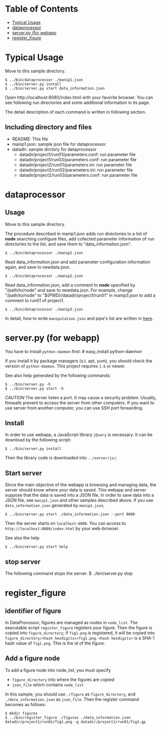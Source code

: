 Table of Contents
===============

- [Typical Usage](#typical-usage)
- [dataprocessor](#dataprocessor)
- [server.py (for webapp](#serverpy-for-webapp)
- [register_figure](#register_figure)


Typical Usage
================
Move to this sample directory.

    $ ../bin/dataprocessor ./manip1.json
    $ ../bin/server.py install
    $ ../bin/server.py start data_information.json

Open http://localhost:8080/index.html with your favorite browser.
You can see following run directories and some additional information in its page.


The detail description of each command is written in following section.


Including directory and files
--------------

- README: This file
- manip1.json: sample json file for dataprocessor
- datadir: sample dirctory for dataprocessor
  - datadir/project1/run01/parameters.conf: run parameter file
  - datadir/project1/run03/parameters.conf: run parameter file
  - datadir/project2/run01/parameters.ini: run parameter file
  - datadir/project2/run02/parameters.ini: run parameter file
  - datadir/project2/run03/parameters.conf: run parameter file


dataprocessor
============

Usage
-----
Move to this sample directory.

The procedure described in manip1.json adds run directories to
a list of **node** searching configure files,
add collected parameter information of run directories to the list,
and save them to "data\_information.json".

    $ ../bin/dataprocessor ./manip1.json

Read data\_information.json and add parameter configuration information again,
and save to newdata.json.

    $ ../bin/dataprocessor ./manip2.json

Read data\_information.json, add a comment to **node**
specified by "/path/to/node" and save to newdata.json.
For example, change "/path/to/node" to "${PWD}/datadir/project1/run01"
in manip3.json to add a comment to run01 of project1.

    $ ../bin/dataprocessor ./manip3.json

In detail, how to write `manipulation.json` and pipe's list are written in [here](../doc/pipes.md).

server.py (for webapp)
==========

You have to install `python-daemon` first:
    # easy_install python-daemon

If you install it by package managers (s.t. apt, yum),
you should check the version of `python-daemon`.
This project requires `1.6` or newer.

See also help generated by the following commands:

    $ ../bin/server.py -h
    $ ../bin/server.py start -h

*CAUTION*
The server listen a port.
It may cause a security problem.
Usually, firewalls prevent to access the server from other computers.
If you want to use server from another computer,
you can use SSH port forwarding.

Install
-------

In order to use webapp, a JavaScript library `jQuery` is necessary.
It can be download by the following script:

    $ ../bin/server.py install

Then the library code is downloaded into `../server/js/`.

Start server
------------

Since the main objective of the webapp is browsing and managing data,
the server should know where your data is saved.
This webapp and server suppose that the data is saved into a JSON file.
In order to save data into a JSON file,
see `manip1.json` and other samples described above.
If you use `data_information.json` generated by `manip1.json`,

    $ ../bin/server.py start ./data_information.json --port 8080

Then the server starts on `localhost:8080`.
You can access to `http://localhost:8080/index.html` by your web-browser.

See also the help

    $ ../bin/server.py start help

stop server
-----------

The following command stops the server.
   $ ../bin/server.py stop


register_figure
=================

identifier of figure
--------------------
In DataProcessor, figures are managed as nodes in `node_list`.
The executable script `register_figure` registers your figure.
Then the figure is copied into `figure_directory`;
if `fig1.png` is registered, it will be copied into
`figure_directory/<hash hexdigits>/fig1.png`.
`<hash hexdigits>` is a SHA-1 hash value of `fig1.png`.
This is the id of the figure.

Add a figure node
-----------------
To add a figure node into node_list,
you must specify

- `figure_directory` into where the figures are copied
- `json_file` which contains `node_list`

In this sample, you should use `./figure` as `figure_directory`,
and `./data_information.json` as `json_file`.
Then the register command becomes as follows:

    $ mkdir figures
    $ ../bin/register_figure ./figures ./data_information.json datadir/project1/run01/fig1.png -g datadir/project1/run01/fig1.gp

